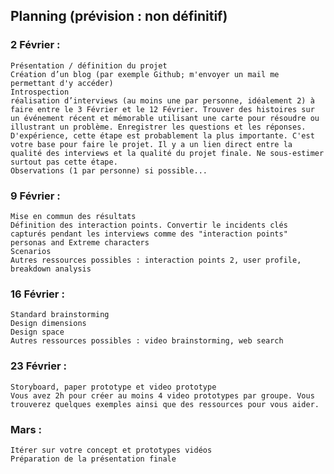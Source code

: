 ## Planning (prévision : non définitif)

### 2 Février : 

    Présentation / définition du projet
    Création d’un blog (par exemple Github; m'envoyer un mail me permettant d'y accéder)
    Introspection
    réalisation d’interviews (au moins une par personne, idéalement 2) à faire entre le 3 Février et le 12 Février. Trouver des histoires sur un événement récent et mémorable utilisant une carte pour résoudre ou illustrant un problème. Enregistrer les questions et les réponses. D'expérience, cette étape est probablement la plus importante. C'est votre base pour faire le projet. Il y a un lien direct entre la qualité des interviews et la qualité du projet finale. Ne sous-estimer surtout pas cette étape.  
    Observations (1 par personne) si possible...

### 9 Février : 

    Mise en commun des résultats
    Définition des interaction points. Convertir le incidents clés capturés pendant les interviews comme des "interaction points"
    personas and Extreme characters
    Scenarios
    Autres ressources possibles : interaction points 2, user profile, breakdown analysis

### 16 Février : 
    Standard brainstorming
    Design dimensions
    Design space
    Autres ressources possibles : video brainstorming, web search

### 23 Février : 

    Storyboard, paper prototype et video prototype
    Vous avez 2h pour créer au moins 4 video prototypes par groupe. Vous trouverez quelques exemples ainsi que des ressources pour vous aider.
    
### Mars : 

    Itérer sur votre concept et prototypes vidéos
    Préparation de la présentation finale
